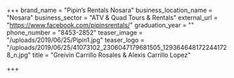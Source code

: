+++
brand_name = "Pipin’s Rentals Nosara"
business_location_name = "Nosara"
business_sector = "ATV & Quad Tours & Rentals"
external_url = "https://www.facebook.com/pipinsrentals/"
graduation_year = ""
phone_number = "8453-2852"
teaser_image = "/uploads/2019/06/25/Pipin1.jpg"
teaser_logo = "/uploads/2019/06/25/41073102_2306047179681505_1293646481722441728_n.jpg"
title = "Greivin Carrillo Rosales & Alexis Carrillo Lopez"

+++
